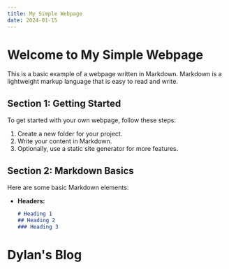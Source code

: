 ```yaml
---
title: My Simple Webpage
date: 2024-01-15
---
```


# Welcome to My Simple Webpage

This is a basic example of a webpage written in Markdown. Markdown is a lightweight markup language that is easy to read and write.

## Section 1: Getting Started

To get started with your own webpage, follow these steps:

1. Create a new folder for your project.
2. Write your content in Markdown.
3. Optionally, use a static site generator for more features.

## Section 2: Markdown Basics

Here are some basic Markdown elements:

- **Headers:**
  ```markdown
  # Heading 1
  ## Heading 2
  ### Heading 3


# Dylan's Blog 
